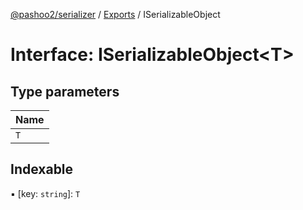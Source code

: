 [@pashoo2/serializer](../README.md) / [Exports](../modules.md) / ISerializableObject

# Interface: ISerializableObject<T\>

## Type parameters

| Name |
| :------ |
| `T` |

## Indexable

▪ [key: `string`]: `T`
